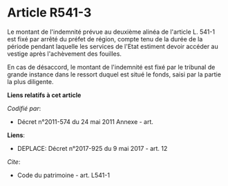 # Article R541-3

Le montant de l'indemnité prévue au deuxième alinéa de l'article L. 541-1 est fixé par arrêté du préfet de région, compte
tenu de la durée de la période pendant laquelle les services de l'Etat estiment devoir accéder au vestige après l'achèvement
des fouilles.

En cas de désaccord, le montant de l'indemnité est fixé par le tribunal de grande instance dans le ressort duquel est situé
le fonds, saisi par la partie la plus diligente.

**Liens relatifs à cet article**

_Codifié par_:

  - Décret n°2011-574 du 24 mai 2011 Annexe - art.

**Liens**:

  - DEPLACE: Décret n°2017-925 du 9 mai 2017 - art. 12

_Cite_:

  - Code du patrimoine - art. L541-1
